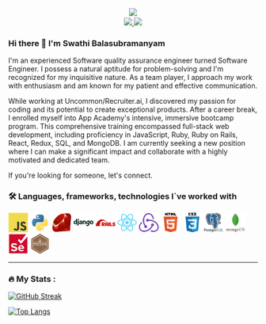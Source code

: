 <div id="header" align="center">
  <img src="https://media.giphy.com/media/DLz5I4BGyRSOlbSC3o/giphy.gif" width="100">
</div>

<div id="badge" align="center">
  <a href="https://www.linkedin.com/in/swathi-balasubramanyam-4a4280124/">
    <img src="https://img.shields.io/badge/LinkedIn-blue?logo=linkedin&logoColor=white&style=for-the-badge">
  </a>
  <a href="mailto:swathibalasubramanyam@gmail.com">
    <img src="https://img.shields.io/badge/Gmail-D14836?style=for-the-badge&logo=gmail&logoColor=white">
  </a>
</div>

### Hi there 👋 I'm Swathi Balasubramanyam

I'm an experienced Software quality assurance engineer turned Software Engineer. I possess a natural aptitude for problem-solving and I'm recognized for my inquisitive nature. As a team player, I approach my work with enthusiasm and am known for my patient and effective communication. 

While working at Uncommon/Recruiter.ai, I discovered my passion for coding and its potential to create exceptional products. After a career break, I enrolled myself into App Academy's intensive, immersive bootcamp program. This comprehensive training encompassed full-stack web development, including proficiency in JavaScript, Ruby, Ruby on Rails, React, Redux, SQL, and MongoDB. I am currently seeking a new position where I can make a significant impact and collaborate with a highly motivated and dedicated team.

 If you're looking for someone, let's connect.

### :hammer_and_wrench: Languages, frameworks, technologies I`ve worked with
<div>
  <img src="https://github.com/devicons/devicon/blob/master/icons/javascript/javascript-original.svg" width="40" height="40">
  <img src="https://github.com/devicons/devicon/blob/master/icons/python/python-original.svg" width="40" height="40">
  <img src="https://github.com/devicons/devicon/blob/master/icons/ruby/ruby-original.svg" width="40" height="40">
  <img src="https://github.com/devicons/devicon/blob/master/icons/django/django-plain-wordmark.svg" width="40" height="40">
  <img src="https://github.com/devicons/devicon/blob/master/icons/rails/rails-plain-wordmark.svg" width="40" height="40">
  <img src="https://github.com/devicons/devicon/blob/master/icons/react/react-original.svg" width="40" height="40">
  <img src="https://github.com/devicons/devicon/blob/master/icons/redux/redux-original.svg" width="40" height="40">
  <img src="https://github.com/devicons/devicon/blob/master/icons/html5/html5-original-wordmark.svg" width="40" height="40">
  <img src="https://github.com/devicons/devicon/blob/master/icons/css3/css3-original-wordmark.svg" width="40" height="40">
  <img src="https://github.com/devicons/devicon/blob/master/icons/postgresql/postgresql-original-wordmark.svg" width="40" height="40">
  <img src="https://github.com/devicons/devicon/blob/master/icons/mongodb/mongodb-original-wordmark.svg" width="40" height="40">
  <img src="https://github.com/devicons/devicon/blob/master/icons/selenium/selenium-original.svg" width="40" height="40">
  <img src="https://github.com/devicons/devicon/blob/master/icons/mocha/mocha-plain.svg" width="40" height="40">
</div>

---
### :fire: My Stats :

[![GitHub Streak](http://github-readme-streak-stats.herokuapp.com?user=swathibalasubramanyam&theme=dark&background=000000)](https://git.io/streak-stats)

[![Top Langs](https://github-readme-stats.vercel.app/api/top-langs/?username=swathibalasubramanyam&layout=compact&theme=vision-friendly-dark)](https://github.com/swathibalasubramanyam/github-readme-stats)

<!--
**SwathiBalasubramanyam/swathibalasubramanyam** is a ✨ _special_ ✨ repository because its `README.md` (this file) appears on your GitHub profile.

Here are some ideas to get you started:

- 🔭 I’m currently working on ...
- 🌱 I’m currently learning ...
- 👯 I’m looking to collaborate on ...
- 🤔 I’m looking for help with ...
- 💬 Ask me about ...
- 📫 How to reach me: ...
- 😄 Pronouns: ...
- ⚡ Fun fact: ...
-->

